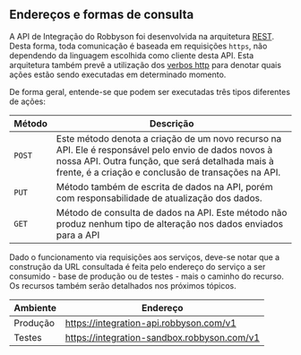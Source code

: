 ## Endereços e formas de consulta

A API de Integração do Robbyson foi desenvolvida na arquitetura [REST](https://en.wikipedia.org/wiki/Representational_state_transfer). Desta forma, toda comunicação é baseada em requisições `https`, não dependendo da linguagem escolhida como cliente desta API. Esta arquitetura também prevê a utilização dos [verbos http](https://developer.mozilla.org/en-US/docs/Web/HTTP/Methods) para denotar quais ações estão sendo executadas em determinado momento. 

De forma geral, entende-se que podem ser executadas três tipos diferentes de ações:

| Método | Descrição |
| - | - |
| `POST` | Este método denota a criação de um novo recurso na API. Ele é responsável pelo envio de dados novos à nossa API. Outra função, que será detalhada mais à frente, é a criação e conclusão de transações na API. |
| `PUT` | Método também de escrita de dados na API, porém com responsabilidade de atualização dos dados. |
| `GET` | Método de consulta de dados na API. Este método não produz nenhum tipo de alteração nos dados enviados para a API |

Dado o funcionamento via requisições aos serviços, deve-se notar que a construção da URL consultada é feita pelo endereço do serviço a ser consumido - base de produção ou de testes - mais o caminho do recurso. Os recursos também serão detalhados nos próximos tópicos.

| Ambiente | Endereço |
| - | - | 
| Produção | https://integration-api.robbyson.com/v1 |
| Testes | https://integration-sandbox.robbyson.com/v1 |